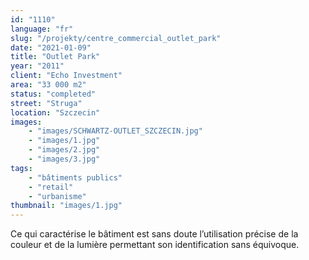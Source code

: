 ```yaml
---
id: "1110"
language: "fr"
slug: "/projekty/centre_commercial_outlet_park"
date: "2021-01-09"
title: "Outlet Park"
year: "2011"
client: "Echo Investment"
area: "33 000 m2"
status: "completed"
street: "Struga"
location: "Szczecin"
images: 
    - "images/SCHWARTZ-OUTLET_SZCZECIN.jpg"    
    - "images/1.jpg"
    - "images/2.jpg"
    - "images/3.jpg"
tags: 
    - "bâtiments publics"
    - "retail"
    - "urbanisme"
thumbnail: "images/1.jpg"
---
```

Ce qui caractérise le bâtiment est sans doute l’utilisation précise de la couleur et de la lumière permettant son identification sans équivoque.
